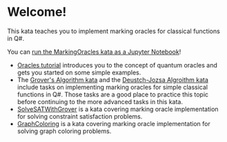 ﻿# Welcome!

This kata teaches you to implement marking oracles for classical functions in Q#.

 You can [run the MarkingOracles kata as a Jupyter Notebook](https://mybinder.org/v2/gh/Microsoft/QuantumKatas/main?urlpath=/notebooks/MarkingOracles%2FMarkingOracles.ipynb)!

* [Oracles tutorial](./../tutorials/Oracles/) introduces you to the concept of quantum oracles and gets you started on some simple examples.
* The [Grover's Algorithm kata](./../GroversAlgorithm/) and the [Deustch-Jozsa Algroithm kata](./../DeutschJozsaAlgorithm) include tasks on implementing marking oracles for simple classical functions in Q#. Those tasks are a good place to practice this topic before continuing to the more advanced tasks in this kata.
* [SolveSATWithGrover](./../SolveSATWithGrover/) is a kata covering marking oracle implementation for solving constraint satisfaction problems.
* [GraphColoring](./../GraphColoring/) is a kata covering marking oracle implementation for solving graph coloring problems.
